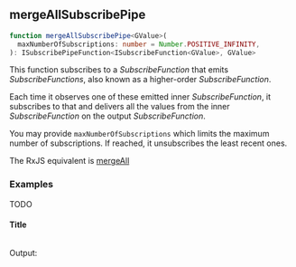 ## mergeAllSubscribePipe

```ts
function mergeAllSubscribePipe<GValue>(
  maxNumberOfSubscriptions: number = Number.POSITIVE_INFINITY,
): ISubscribePipeFunction<ISubscribeFunction<GValue>, GValue>
```

This function subscribes to a *SubscribeFunction* that emits *SubscribeFunctions*, also known as a higher-order *SubscribeFunction*.

Each time it observes one of these emitted inner *SubscribeFunction*, it subscribes to that and delivers all the values
from the inner *SubscribeFunction* on the output *SubscribeFunction*.

You may provide `maxNumberOfSubscriptions` which limits the maximum number of subscriptions.
If reached, it unsubscribes the least recent ones.  

The RxJS equivalent is [mergeAll](https://rxjs-dev.firebaseapp.com/api/operators/mergeAll)



### Examples

TODO

#### Title

```ts
```

Output:

```text
```

